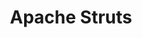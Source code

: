 ---
codehost: https://github.com/apache/struts
facebook: https://facebook.com/apachestruts
logohandle: apache_struts
sort: struts
tags:
- apache
- java
title: Apache Struts
twitter: https://x.com/TheApacheStruts
website: https://struts.apache.org/
wikipedia: https://en.wikipedia.org/wiki/Apache_Struts_2
---